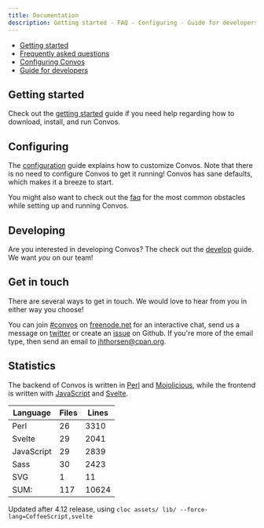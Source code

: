 ```yaml
---
title: Documentation
description: Getting started - FAQ - Configuring - Guide for developers - Statistics
---
```


* [Getting started](/doc/start)
* [Frequently asked questions](/doc/faq)
* [Configuring Convos](/doc/config)
* [Guide for developers](/doc/develop)

## Getting started

Check out the [getting started](/doc/start) guide if you need
help regarding how to download, install, and run Convos.

## Configuring

The [configuration](/doc/config) guide explains how to customize Convos.
Note that there is no need to configure Convos to get it running! Convos has
sane defaults, which makes it a breeze to start.

You might also want to check out the [faq](/doc/faq) for the most common
obstacles while setting up and running Convos.

## Developing

Are you interested in developing Convos? The check out the
[develop](/doc/develop) guide. We want _you_ on our team!

## Get in touch

There are several ways to get in touch. We would love to hear from you in
either way you choose!

You can join [#convos](irc://chat.freenode.net:6697/#convos) on
[freenode.net](http://freenode.net/) for an interactive chat, send us a
message on [twitter](https://twitter.com/convosby) or create an
[issue](https://github.com/Nordaaker/convos/issues) on Github. If you're more
of the email type, then send an email to
<a href="mailto:jhthorsen@cpan.org">jhthorsen@cpan.org</a>.

## Statistics

The backend of Convos is written in [Perl](https://www.perl.org/) and
[Mojolicious](http://mojolicious.org/), while the frontend is written
with [JavaScript](https://developer.mozilla.org/en-US/docs/Web/JavaScript)
and [Svelte](https://svelte.dev/).

| Language   | Files | Lines |
|------------|-------|-------|
| Perl       |    26 |  3310 |
| Svelte     |    29 |  2041 |
| JavaScript |    29 |  2839 |
| Sass       |    30 |  2423 |
| SVG        |     1 |    11 |
| SUM:       |   117 | 10624 |


Updated after 4.12 release, using `cloc assets/ lib/ --force-lang=CoffeeScript,svelte`
